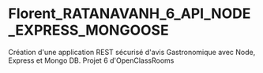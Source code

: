 # Florent_RATANAVANH_6_API_NODE_EXPRESS_MONGOOSE
Création d'une application REST sécurisé d'avis Gastronomique avec Node, Express et Mongo DB. Projet 6 d'OpenClassRooms
